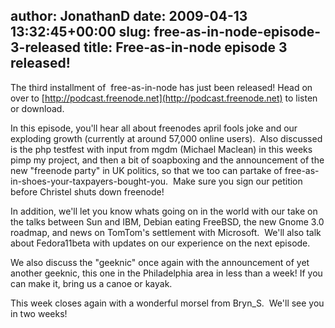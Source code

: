 author: JonathanD
date: 2009-04-13 13:32:45+00:00
slug: free-as-in-node-episode-3-released
title: Free-as-in-node episode 3 released!
---

The third installment of  free-as-in-node has just been released! Head on over to [http://podcast.freenode.net](http://podcast.freenode.net) to listen or download.

In this episode, you'll hear all about freenodes april fools joke and our exploding growth (currently at around 57,000 online users).  Also discussed is the php testfest with input from mgdm (Michael Maclean) in this weeks pimp my project, and then a bit of soapboxing and the announcement of the new "freenode party" in UK politics, so that we too can partake of free-as-in-shoes-your-taxpayers-bought-you.  Make sure you sign our petition before Christel shuts down freenode!

In addition, we'll let you know whats going on in the world with our take on the talks between Sun and IBM, Debian eating FreeBSD, the new Gnome 3.0 roadmap, and news on TomTom's settlement with Microsoft.  We'll also talk about Fedora11beta with updates on our experience on the next episode.

We also discuss the "geeknic" once again with the announcement of yet another geeknic, this one in the Philadelphia area in less than a week! If you can make it, bring us a canoe or kayak.

This week closes again with a wonderful morsel from Bryn_S.  We'll see you in two weeks!
